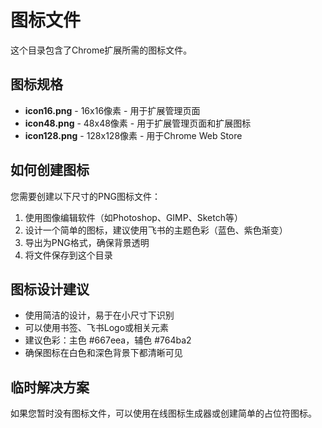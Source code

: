 # 图标文件

这个目录包含了Chrome扩展所需的图标文件。

## 图标规格

- **icon16.png** - 16x16像素 - 用于扩展管理页面
- **icon48.png** - 48x48像素 - 用于扩展管理页面和扩展图标
- **icon128.png** - 128x128像素 - 用于Chrome Web Store

## 如何创建图标

您需要创建以下尺寸的PNG图标文件：

1. 使用图像编辑软件（如Photoshop、GIMP、Sketch等）
2. 设计一个简单的图标，建议使用飞书的主题色彩（蓝色、紫色渐变）
3. 导出为PNG格式，确保背景透明
4. 将文件保存到这个目录

## 图标设计建议

- 使用简洁的设计，易于在小尺寸下识别
- 可以使用书签、飞书Logo或相关元素
- 建议色彩：主色 #667eea，辅色 #764ba2
- 确保图标在白色和深色背景下都清晰可见

## 临时解决方案

如果您暂时没有图标文件，可以使用在线图标生成器或创建简单的占位符图标。